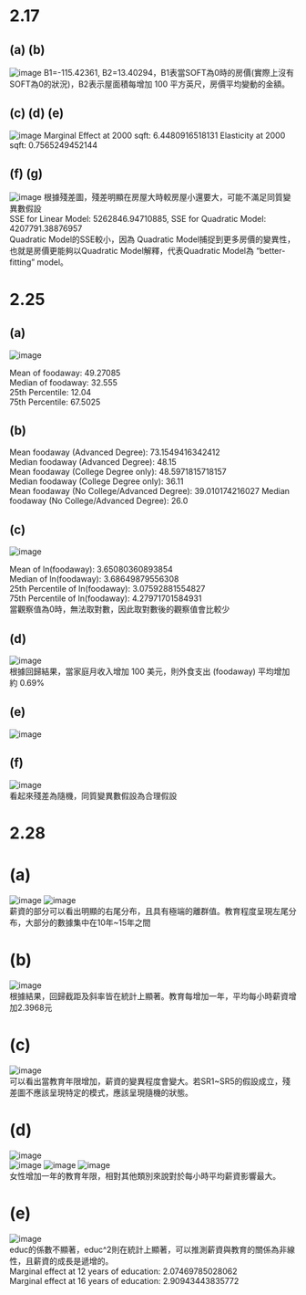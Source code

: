 # 2.17
## (a) (b)

![image](https://github.com/user-attachments/assets/d546591e-87df-4a7d-9982-56abddab735b)
B1=-115.42361, B2=13.40294，B1表當SOFT為0時的房價(實際上沒有SOFT為0的狀況)，B2表示屋面積每增加 100 平方英尺，房價平均變動的金額。
## (c) (d) (e)
![image](https://github.com/user-attachments/assets/75272577-7c7d-410c-b830-9ee56f4a0cca)
Marginal Effect at 2000 sqft: 6.4480916518131
Elasticity at 2000 sqft: 0.7565249452144
## (f) (g)
![image](https://github.com/user-attachments/assets/0d761be9-42f7-4e59-b23e-d920975366d5)
根據殘差圖，殘差明顯在房屋大時較房屋小還要大，可能不滿足同質變異數假設  
SSE for Linear Model: 5262846.94710885, SSE for Quadratic Model: 4207791.38876957  
Quadratic Model的SSE較小，因為 Quadratic Model捕捉到更多房價的變異性，也就是房價更能夠以Quadratic Model解釋，代表Quadratic Model為 “better-fitting” model。
# 2.25
## (a)
![image](https://github.com/user-attachments/assets/cc230d98-f5ba-46af-9c32-8c8067665864)  

Mean of foodaway: 49.27085  
Median of foodaway: 32.555  
25th Percentile: 12.04  
75th Percentile: 67.5025  
## (b)
Mean foodaway (Advanced Degree): 73.1549416342412  
Median foodaway (Advanced Degree): 48.15  
Mean foodaway (College Degree only): 48.5971815718157  
Median foodaway (College Degree only): 36.11  
Mean foodaway (No College/Advanced Degree): 39.010174216027 
Median foodaway (No College/Advanced Degree): 26.0
## (c)
![image](https://github.com/user-attachments/assets/199be332-afaf-48bd-a211-29227ffe2017)  

Mean of ln(foodaway): 3.65080360893854  
Median of ln(foodaway): 3.68649879556308  
25th Percentile of ln(foodaway): 3.07592881554827  
75th Percentile of ln(foodaway): 4.27971701584931  
當觀察值為0時，無法取對數，因此取對數後的觀察值會比較少

## (d)
![image](https://github.com/user-attachments/assets/c64c052a-a232-45f5-a60a-61034b6c37e6)  
根據回歸結果，當家庭月收入增加 100 美元，則外食支出 (foodaway) 平均增加約 0.69%
## (e)
![image](https://github.com/user-attachments/assets/87fa2e15-ce1d-4423-bd57-33f1aa682756)
## (f)
![image](https://github.com/user-attachments/assets/ce247092-1574-467d-bb3a-a2c3ca70f0f1)  
看起來殘差為隨機，同質變異數假設為合理假設
# 2.28
# (a)
![image](https://github.com/user-attachments/assets/62e6a6fc-59b3-4d25-8db9-5ac4cbc8edc5)
![image](https://github.com/user-attachments/assets/f649f0b2-7428-444a-bd45-0e3674a280ca)  
薪資的部分可以看出明顯的右尾分布，且具有極端的離群值。教育程度呈現左尾分布，大部分的數據集中在10年~15年之間

# (b)
![image](https://github.com/user-attachments/assets/b459af70-aa3a-412d-9ca5-967518e67856)  
根據結果，回歸截距及斜率皆在統計上顯著。教育每增加一年，平均每小時薪資增加2.3968元
# (c)
![image](https://github.com/user-attachments/assets/572083fb-bc04-487f-b9d9-266f25255900)  
可以看出當教育年限增加，薪資的變異程度會變大。若SR1~SR5的假設成立，殘差圖不應該呈現特定的模式，應該呈現隨機的狀態。
# (d)
![image](https://github.com/user-attachments/assets/9713ed95-4479-488f-875b-947fbe8068b0)  
![image](https://github.com/user-attachments/assets/c3d9e22d-b176-4220-80c6-53c5658f0cec)
![image](https://github.com/user-attachments/assets/56c997db-5e0a-48b0-86f1-0e0193c725a3)
![image](https://github.com/user-attachments/assets/a5b05a1a-2769-44fc-b079-ed1d2c545286)  
女性增加一年的教育年限，相對其他類別來說對於每小時平均薪資影響最大。

# (e)
![image](https://github.com/user-attachments/assets/b3965171-84a1-4506-9269-a7bb80a98382)  
educ的係數不顯著，educ^2則在統計上顯著，可以推測薪資與教育的關係為非線性，且薪資的成長是遞增的。  
Marginal effect at 12 years of education: 2.07469785028062  
Marginal effect at 16 years of education: 2.90943443835772












